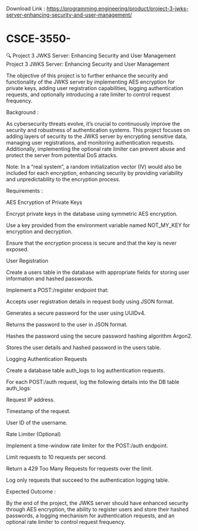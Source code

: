 
Download Link : https://programming.engineering/product/project-3-jwks-server-enhancing-security-and-user-management/

# CSCE-3550-
 🔍 Project 3 JWKS Server: Enhancing Security and User Management Project 3 JWKS Server: Enhancing Security and User Management

The objective of this project is to further enhance the security and functionality of the JWKS server by implementing AES encryption for private keys, adding user registration capabilities, logging authentication requests, and optionally introducing a rate limiter to control request frequency.

Background :

As cybersecurity threats evolve, it’s crucial to continuously improve the security and robustness of authentication systems. This project focuses on adding layers of security to the JWKS server by encrypting sensitive data, managing user registrations, and monitoring authentication requests. Additionally, implementing the optional rate limiter can prevent abuse and protect the server from potential DoS attacks.

Note: In a “real system”, a random initialization vector (IV) would also be included for each encryption, enhancing security by providing variability and unpredictability to the encryption process.

Requirements :

AES Encryption of Private Keys

Encrypt private keys in the database using symmetric AES encryption.

Use a key provided from the environment variable named NOT_MY_KEY for encryption and decryption.

Ensure that the encryption process is secure and that the key is never exposed.

User Registration

Create a users table in the database with appropriate fields for storing user information and hashed passwords.

Implement a POST:/register endpoint that:

Accepts user registration details in request body using JSON format.

Generates a secure password for the user using UUIDv4.

Returns the password to the user in JSON format.

Hashes the password using the secure password hashing algorithm Argon2.

Stores the user details and hashed password in the users table.

Logging Authentication Requests

Create a database table auth_logs to log authentication requests.

For each POST:/auth request, log the following details into the DB table auth_logs:

Request IP address.

Timestamp of the request.

User ID of the username.

Rate Limiter (Optional)

Implement a time-window rate limiter for the POST:/auth endpoint.

Limit requests to 10 requests per second.

Return a 429 Too Many Requests for requests over the limit.

Log only requests that succeed to the authentication logging table.

Expected Outcome :

By the end of the project, the JWKS server should have enhanced security through AES encryption, the ability to register users and store their hashed passwords, a logging mechanism for authentication requests, and an optional rate limiter to control request frequency.
